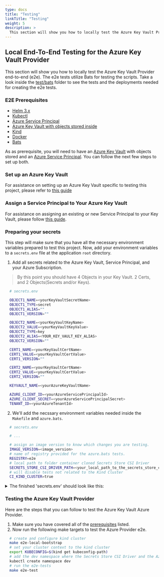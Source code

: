 ```yaml
---
type: docs
title: "Testing"
linkTitle: "Testing"
weight: 5
description: >
  This section will show you how to locally test the Azure Key Vault Provider end-to-end (e2e)
---
```


## Local End-To-End Testing for the Azure Key Vault Provider

This section will show you how to locally test the Azure Key Vault Provider end-to-end (e2e). The e2e tests utilize Bats for testing the scripts. Take a look inside the [test/bats](https://github.com/Azure/secrets-store-csi-driver-provider-azure/tree/master/test/bats) folder to see the tests and the deployments needed for creating the e2e tests.

### E2E Prerequisites

- [Helm 3.x](https://helm.sh/)
- [Kubectl](https://kubernetes.io/docs/tasks/tools/install-kubectl/)
- [Azure Service Principal](https://docs.microsoft.com/en-us/cli/azure/create-an-azure-service-principal-azure-cli?view=azure-cli-latest)
- [Azure Key Vault with objects stored inside](https://docs.microsoft.com/en-us/azure/key-vault/key-vault-manage-with-cli2)
- [Kind](https://kind.sigs.k8s.io/docs/user/quick-start/)
- [Docker](https://docs.docker.com/get-started/)
- [Bats](https://github.com/bats-core/bats-core)

As as prerequisite, you will need to have an [Azure Key Vault](https://docs.microsoft.com/en-us/azure/key-vault/key-vault-manage-with-cli2) with objects stored and an [Azure Service Principal](https://docs.microsoft.com/en-us/cli/azure/create-an-azure-service-principal-azure-cli?view=azure-cli-latest). You can follow the next few steps to set up both.

### Set up an Azure Key Vault

For assistance on setting up an Azure Key Vault specific to testing this project, please refer to [this guide](../demos-and-tutorials/tutorials/setup-keyvault/)

### Assign a Service Principal to Your Azure Key Vault

For assistance on assigning an existing or new Service Principal to your Key Vault, please follow [this guide](../configurations/identity-access-modes/service-principal-mode/).

### Preparing your secrets

This step will make sure that you have all the necessary environment variables prepared to test this project. Now, add your environment variables to a `secrets.env` file at the application `root` directory.

1. Add all secrets related to the Azure Key Vault, Service Principal, and your Azure Subscription.

> By this point you should have 4 Objects in your Key Vault. 2 Certs, and 2 Objects(Secrets and/or Keys).

```bash
  # secrets.env

  OBJECT1_NAME=<yourKeyVaultSecretName>
  OBJECT1_TYPE=secret
  OBJECT1_ALIAS=""
  OBJECT1_VERSION=""

  OBJECT2_NAME=<yourKeyVaultKeyName>
  OBJECT2_VALUE=<yourKeyVaultKeyValue>
  OBJECT2_TYPE=key
  OBJECT2_ALIAS=<YOUR_KEY_VAULT_KEY_ALIAS>
  OBJECT2_VERSION=""

  CERT1_NAME=<yourKeyVaultCertName>
  CERT1_VALUE=<yourKeyVaultCertValue>
  CERT1_VERSION=""

  CERT2_NAME=<yourKeyVaultCertName>
  CERT2_VALUE=<yourKeyVaultCertValue>
  CERT2_VERSION=""

  KEYVAULT_NAME=<yourAzureKeyVaultName>

  AZURE_CLIENT_ID=<yourAzureServicePrincipalId>
  AZURE_CLIENT_SECRET=<yourAzureServicePrincipalSecret>
  TENANT_ID=<yourAzureTenantId>
```

2. We'll add the necssary environment variables needed inside the `Makefile` and `azure.bats`.

```bash
  # secrets.env

  # ...

  # assign an image version to know which changes you are testing.
  IMAGE_VERSION=<image_version>
  # name of registry provided for the azure.bats tests.
  REGISTRY=e2e
  # local path to folder container cloned Secrets Store CSI Driver
  SECRETS_STORE_CSI_DRIVER_PATH=<your_local_path_to_the_secrets_store_csi_driver>
  # will disable tests not related to the Kind Cluster
  CI_KIND_CLUSTER=true
```
<details>
  <summary>The finished 'secrets.env' should look like this:</summary>
  <p>

    OBJECT1_NAME=<yourKeyVaultSecretName>
    OBJECT1_TYPE=secret
    OBJECT1_ALIAS=""
    OBJECT1_VERSION=""

    OBJECT2_NAME=<yourKeyVaultKeyName>
    OBJECT2_VALUE=<yourKeyVaultKeyValue>
    OBJECT2_TYPE=key
    OBJECT2_ALIAS=<YOUR_KEY_VAULT_KEY_ALIAS>
    OBJECT2_VERSION=""

    CERT1_NAME=<yourKeyVaultCertName>
    CERT1_VALUE=<yourKeyVaultCertValue>
    CERT1_VERSION=""

    CERT2_NAME=<yourKeyVaultCertName>
    CERT2_VALUE=<yourKeyVaultCertValue>
    CERT2_VERSION=""

    KEYVAULT_NAME=<yourAzureKeyVaultName>

    AZURE_CLIENT_ID=<yourAzureServicePrincipalId>
    AZURE_CLIENT_SECRET=<yourAzureServicePrincipalSecret>
    TENANT_ID=<yourAzureTenantId>

    IMAGE_VERSION=<image_version>
    REGISTRY=e2e
    SECRETS_STORE_CSI_DRIVER_PATH=<your_local_path_to_the_secrets_store_csi_driver>
    CI_KIND_CLUSTER=true
  </p>
</details>

### Testing the Azure Key Vault Provider

Here are the steps that you can follow to test the Azure Key Vault Azure Provider.

1. Make sure you have covered all of the [prerequisites](#e2e-prerequisites) listed.
2. Now run the following make targets to test the Azure Provider e2e.

```bash
  # create and configure kind cluster
  make e2e-local-bootstrap
  # set your cluster context to the kind cluster
  export KUBECONFIG=$(kind get kubeconfig-path)
  # add the dev namespace where the Secrets Store CSI Driver and the Azure Provider will be deployed
  kubectl create namespace dev
  # run the e2e-tests
  make e2e-test
```

